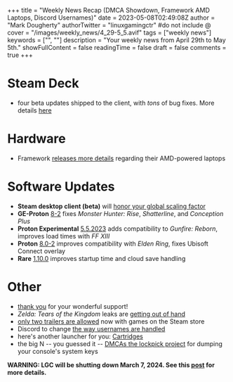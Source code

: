 +++
title = "Weekly News Recap (DMCA Showdown, Framework AMD Laptops, Discord Usernames)"
date = 2023-05-08T02:49:08Z
author = "Mark Dougherty"
authorTwitter = "linuxgamingctr" #do not include @
cover = "/images/weekly_news/4_29-5_5.avif"
tags = ["weekly news"]
keywords = ["", ""]
description = "Your weekly news from April 29th to May 5th."
showFullContent = false
readingTime = false
draft = false
comments = true
+++
# Steam Deck
- four beta updates shipped to the client, with *tons* of bug fixes. More details [here](https://linuxgamingcentral.com/posts/steam-deck-updates-for-may-1/)

# Hardware
- Framework [releases more details](https://frame.work/blog/announcing-the-framework-laptop-13-powered-by-amd-ryzen) regarding their AMD-powered laptops

# Software Updates
- **Steam desktop client (beta)** will [honor your global scaling factor](https://linuxgamingcentral.com/posts/steam-respects-global-scaling/)
- **GE-Proton** [8-2](https://linuxgamingcentral.com/posts/ge-proton8-2/) fixes *Monster Hunter: Rise*, *Shatterline*, and *Conception Plus*
- **Proton Experimental** [5.5.2023](https://linuxgamingcentral.com/posts/proton-experimental-5-5-2023/) adds compatibility to *Gunfire: Reborn*, improves load times with *FF XIII*
- **Proton** [8.0-2](https://linuxgamingcentral.com/posts/proton-8.0-2/) improves compatibility with *Elden Ring*, fixes Ubisoft Connect overlay
- **Rare** [1.10.0](https://linuxgamingcentral.com/posts/rare-1.10.0/) improves startup time and cloud save handling

# Other
- [thank you](https://linuxgamingcentral.com/posts/thank-you/) for your wonderful support!
- *Zelda: Tears of the Kingdom* leaks are [getting out of hand](https://linuxgamingcentral.com/posts/totk-leaked-online/)
- [only two trailers are allowed](https://store.steampowered.com/news/group/4145017/view/5358762517221792488) now with games on the Steam store
- Discord to change [the way usernames are handled](https://discord.com/blog/usernames)
- here's another launcher for you: [Cartridges](https://www.gamingonlinux.com/2023/05/cartridges-is-another-linux-game-launcher-and-its-super-clean/)
- the big N -- you guessed it -- [DMCAs the lockpick project](https://gbatemp.net/threads/nintendo-reportedly-issues-dmca-takedown-for-switch-homebrew-projects-skyline-switch-emulator-development-ceased.632406/) for dumping your console's system keys

**WARNING: LGC will be shutting down March 7, 2024. See this [post](https://linuxgamingcentral.com/posts/the-end-of-lgc/) for more details.**
